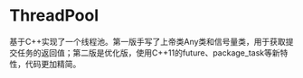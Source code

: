 # ThreadPool
基于C++实现了一个线程池。第一版手写了上帝类Any类和信号量类，用于获取提交任务的返回值；第二版是优化版，使用C++11的future、package_task等新特性，代码更加精简。
